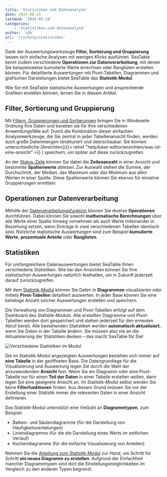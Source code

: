 ```yaml
---
title: 'Statistiken und Datenanalyse'
date: 2022-08-25
lastmod: '2024-03-18'
categories:
    - 'statistiken-und-datenanalyse'
author: 'cdb'
url: '/ru/help/statistiken'
---
```


Dank der Auswertungswerkzeuge **Filter, Sortierung und Gruppierung** lassen sich einfache Analysen mit wenigen Klicks ausführen. SeaTable kennt zudem verschiedene **Operationen zur Datenverarbeitung**, mit denen Sie beispielsweise kumulierte Werte errechnen oder Ranglisten erstellen können. Für detaillierte Auswertungen mit Pivot-Tabellen, Diagrammen und grafischen Darstellungen bietet SeaTable das **Statistik-Modul**.

Wie Sie mit SeaTable statistische Auswertungen und ansprechende Grafiken erstellen können, lernen Sie in diesem Artikel.

## Filter, Sortierung und Gruppierung

Mit [Filtern, Gruppierungen und Sortierungen](https://seatable.io/docs/grundlagen-von-ansichten/gruppierung-sortierung-und-filter/) bringen Sie in Windeseile Ordnung Ihre Daten und bereiten sie für Ihre verschiedenen Anwendungsfälle auf. Durch die Kombination dieser einfachen Analysewerkzeuge, die Sie zentral in jeder Tabellenansicht finden, werden auch große Datenmengen strukturiert und überschaubar. Sie können unterschiedliche [Ansichten]({{< relref "help/base-editor/ansichten/was-ist-eine-ansicht" >}}
) speichern, um später auf diese zurückzugreifen.

An der [Status-Zeile](https://seatable.io/docs/ansichtsoptionen/die-status-zeile-und-ihre-funktionen/) können Sie dabei die **Zeilenanzahl** in einer Ansicht und bestimmte **Spaltenwerte** ablesen. Zur Auswahl stehen die Summe, der Durchschnitt, der Median, das Maximum oder das Minimum aus allen Werten in einer Spalte. Diese Spaltenwerte können Sie ebenso für einzelne Gruppierungen ermitteln.

## Operationen zur Datenverarbeitung

Mithilfe der [Datenverarbeitungsfunktion](https://seatable.io/docs/datenverarbeitung/datenverarbeitungsoperationen-anlegen/) können Sie diverse **Operationen** durchführen. Dabei können Sie sowohl **mathematische Berechnungen** über alle Werte einer Spalte hinweg vornehmen als auch Werte miteinander in Beziehung setzen, wenn Einträge in zwei verschiedenen Tabellen identisch sind. Nützliche statistische Auswertungen sind zum Beispiel **kumulierte Werte**, **prozentuale Anteile** oder **Ranglisten**.

## Statistiken

Für umfangreichere Datenauswertungen bietet SeaTable Ihnen verschiedene Statistiken. Wie bei den Ansichten können Sie Ihre statistischen Auswertungen natürlich festhalten, um in Zukunft jederzeit darauf zurückzugreifen.

Mit dem [Statistik-Modul](https://seatable.io/docs/plugins/anleitung-zum-statistik-plugin/) können Sie Daten in **Diagrammen** visualisieren oder mittels **Pivot-Tabellen** detailliert auswerten. In jeder Base können Sie eine beliebige Anzahl solcher Auswertungen erstellen und speichern.

Die Verwaltung von Diagrammen und Pivot-Tabellen erfolgt auf dem Dashboard des Statistik-Moduls. Alle erstellten Diagramme und Pivot-Tabellen werden dort gespeichert und stehen jederzeit für den erneuten Abruf bereit. Alle bestehenden Statistiken werden **automatisch aktualisiert**, wenn Sie Daten in der Tabelle ändern. Sie müssen also nie an die Aktualisierung der Statistiken denken – das macht SeaTable für Sie!

![Verschiedene Statistiken im Modul](https://seatable.io/wp-content/uploads/2021/10/Statistiken.png)

Die im Statistik-Modul angezeigten Auswertungen beziehen sich immer auf **eine Tabelle** in der geöffneten Base. Die Datengrundlage für die Visualisierung und Auswertung legen Sie durch die Wahl der anzuwendenden **Ansicht** fest. Wenn Sie ein Diagramm oder eine Pivot-Tabelle nur für einen **Teil der Daten** in einer Tabelle erstellen wollen, dann legen Sie eine geeignete Ansicht an. Im Statistik-Modul selbst werden Sie keine **Filterfunktionen** finden. Aus diesem Grund müssen Sie vor der Erstellung einer Statistik immer die relevanten Daten in einer Ansicht definieren.

Das Statistik-Modul unterstützt eine Vielzahl an **Diagrammtypen**, zum Beispiel:

- Balken- und Säulendiagramme (für die Darstellung von Häufigkeitsverteilungen)
- Liniendiagramme (für die die Darstellung eines Werts im zeitlichen Verlauf)
- Kuchendiagramme (für die einfache Visualisierung von Anteilen)

Nehmen Sie die [Anleitung zum Statistik-Modul](https://seatable.io/docs/plugins/anleitung-zum-statistik-plugin/) zur Hand, um Schritt für Schritt **ein neues Diagramm zu erstellen**. Aufgrund der Einfachheit mancher Diagrammtypen sind dort die Einstellungsmöglichkeiten im Vergleich zu den anderen Typen begrenzt.
